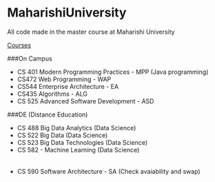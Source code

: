 # MaharishiUniversity
All code made in the master course at Maharishi University

[Courses](https://compro.miu.edu/courses/) 

###On Campus

* CS 401 Modern Programming Practices - MPP (Java programming)
* CS472 Web Programming - WAP
* CS544 Enterprise Architecture - EA
* CS435 Algorithms - ALG
* CS 525 Advanced Software Development - ASD

###DE (Distance Education)

* CS 488 Big Data Analytics (Data Science)
* CS 522 Big Data (Data Science)
* CS 523 Big Data Technologies (Data Science)
* CS 582 - Machine Learning (Data Science) 
######
* CS 590 Software Architecture - SA (Check avaiability and swap)
